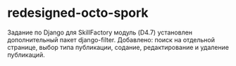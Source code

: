 # redesigned-octo-spork
Задание  по Django для SkillFactory модуль (D4.7)
установлен дополнительный пакет django-filter.
Добавлено: поиск на отдельной странице, выбор типа публикации, содание, редактирование и удаление публикаций.
